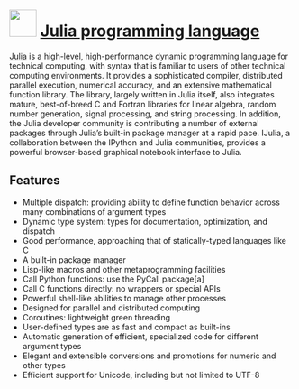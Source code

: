 # <img src="ToBeReplaced" width="48" height="48"/> [Julia programming language](https://chocolatey.org/packages/julia)

[Julia](https://julialang.org/) is a high-level, high-performance dynamic programming language for technical computing, with syntax that is familiar to users of other technical computing environments. It provides a sophisticated compiler, distributed parallel execution, numerical accuracy, and an extensive mathematical function library. The library, largely written in Julia itself, also integrates mature, best-of-breed C and Fortran libraries for linear algebra, random number generation, signal processing, and string processing. In addition, the Julia developer community is contributing a number of external packages through Julia’s built-in package manager at a rapid pace. IJulia, a collaboration between the IPython and Julia communities, provides a powerful browser-based graphical notebook interface to Julia.

## Features

- Multiple dispatch: providing ability to define function behavior across many combinations of argument types
- Dynamic type system: types for documentation, optimization, and dispatch
- Good performance, approaching that of statically-typed languages like C
- A built-in package manager
- Lisp-like macros and other metaprogramming facilities
- Call Python functions: use the PyCall package[a]
- Call C functions directly: no wrappers or special APIs
- Powerful shell-like abilities to manage other processes
- Designed for parallel and distributed computing
- Coroutines: lightweight green threading
- User-defined types are as fast and compact as built-ins
- Automatic generation of efficient, specialized code for different argument types
- Elegant and extensible conversions and promotions for numeric and other types
- Efficient support for Unicode, including but not limited to UTF-8
